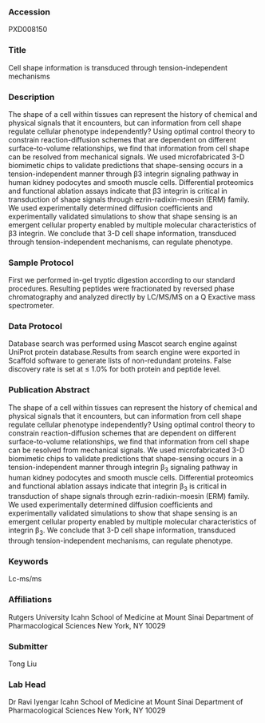 ### Accession
PXD008150

### Title
Cell shape information is transduced through tension-independent mechanisms

### Description
The shape of a cell within tissues can represent the history of chemical and physical signals that it encounters, but can information from cell shape regulate cellular phenotype independently? Using optimal control theory to constrain reaction-diffusion schemes that are dependent on different surface-to-volume relationships, we find that information from cell shape can be resolved from mechanical signals. We used microfabricated 3-D biomimetic chips to validate predictions that shape-sensing occurs in a tension-independent manner through β3 integrin signaling pathway in human kidney podocytes and smooth muscle cells. Differential proteomics and functional ablation assays indicate that β3 integrin is critical in transduction of shape signals through ezrin-radixin-moesin (ERM) family. We used experimentally determined diffusion coefficients and experimentally validated simulations to show that shape sensing is an emergent cellular property enabled by multiple molecular characteristics of β3 integrin. We conclude that 3-D cell shape information, transduced through tension-independent mechanisms, can regulate phenotype.

### Sample Protocol
First we performed in-gel tryptic digestion according to our standard procedures. Resulting peptides were fractionated by reversed phase chromatography and analyzed directly by LC/MS/MS on a Q Exactive mass spectrometer.

### Data Protocol
Database search was performed using Mascot search engine against UniProt protein database.Results from search engine were exported in Scaffold software to generate lists of non-redundant proteins. False discovery rate is set at ≤ 1.0% for both protein and peptide level.

### Publication Abstract
The shape of a cell within tissues can represent the history of chemical and physical signals that it encounters, but can information from cell shape regulate cellular phenotype independently? Using optimal control theory to constrain reaction-diffusion schemes that are dependent on different surface-to-volume relationships, we find that information from cell shape can be resolved from mechanical signals. We used microfabricated 3-D biomimetic chips to validate predictions that shape-sensing occurs in a tension-independent manner through integrin &#x3b2;<sub>3</sub> signaling pathway in human kidney podocytes and smooth muscle cells. Differential proteomics and functional ablation assays indicate that integrin &#x3b2;<sub>3</sub> is critical in transduction of shape signals through ezrin-radixin-moesin (ERM) family. We used experimentally determined diffusion coefficients and experimentally validated simulations to show that shape sensing is an emergent cellular property enabled by multiple molecular characteristics of integrin &#x3b2;<sub>3</sub>. We conclude that 3-D cell shape information, transduced through tension-independent mechanisms, can regulate phenotype.

### Keywords
Lc-ms/ms

### Affiliations
Rutgers University
Icahn School of Medicine at Mount Sinai Department of Pharmacological Sciences New York, NY 10029

### Submitter
Tong Liu

### Lab Head
Dr Ravi Iyengar
Icahn School of Medicine at Mount Sinai Department of Pharmacological Sciences New York, NY 10029


